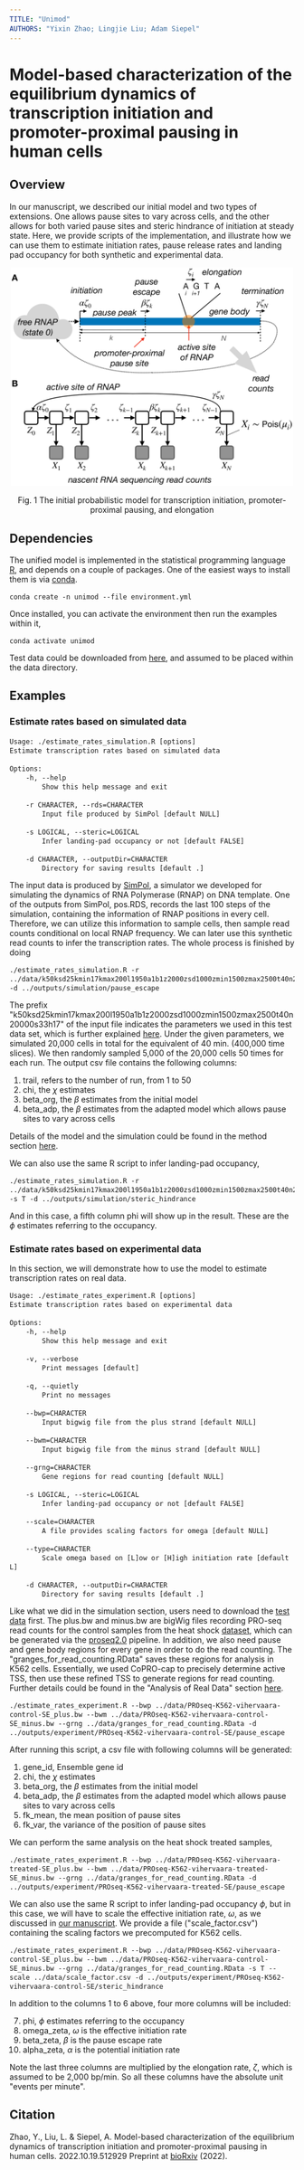 ```yaml
---
TITLE: "Unimod"
AUTHORS: "Yixin Zhao; Lingjie Liu; Adam Siepel"
---
```


# Model-based characterization of the equilibrium dynamics of transcription initiation and promoter-proximal pausing in human cells

## Overview
In our manuscript, we described our initial model and two types of extensions.
One allows pause sites to vary across cells, and the other allows for both varied pause sites and steric hindrance of initiation at steady state. Here, we provide scripts of the implementation, and illustrate how we can use them to estimate initiation rates, pause release rates
and landing pad occupancy for both synthetic and experimental data.

<p align="center">
  <img src="figures/figure1AB.png" alt="unimod" width="500"/>
</p>

<p align = "center">
	Fig. 1 The initial probabilistic model for transcription initiation, promoter-proximal pausing, and elongation
</p>

## Dependencies

The unified model is implemented in the statistical programming language [R](https://www.r-project.org/), and depends on a couple of packages. One of the easiest ways to install them is via [conda](https://docs.conda.io/en/latest/).

```
conda create -n unimod --file environment.yml
```

Once installed, you can activate the environment then run the examples within it,

```
conda activate unimod
```

Test data could be downloaded from [here](http://compgen.cshl.edu/yizhao/unimod/data/), and assumed to be placed within the data directory.

## Examples

### Estimate rates based on simulated data

```
Usage: ./estimate_rates_simulation.R [options]
Estimate transcription rates based on simulated data

Options:
	-h, --help
		Show this help message and exit

	-r CHARACTER, --rds=CHARACTER
		Input file produced by SimPol [default NULL]

	-s LOGICAL, --steric=LOGICAL
		Infer landing-pad occupancy or not [default FALSE]

	-d CHARACTER, --outputDir=CHARACTER
		Directory for saving results [default .]
```

The input data is produced by [SimPol](https://github.com/CshlSiepelLab/SimPol), a simulator we developed for simulating the dynamics of RNA Polymerase (RNAP) on DNA template. One of the outputs from SimPol, pos.RDS, records the last 100 steps of the simulation, containing the information of RNAP positions in every cell. Therefore, we can utilize this information to sample cells, then sample read counts conditional on local RNAP frequency. We can later use this synthetic read counts to infer the transcription rates. The whole process is finished by doing

```
./estimate_rates_simulation.R -r ../data/k50ksd25kmin17kmax200l1950a1b1z2000zsd1000zmin1500zmax2500t40n20000s33h17_pos.RDS -d ../outputs/simulation/pause_escape
```

The prefix "k50ksd25kmin17kmax200l1950a1b1z2000zsd1000zmin1500zmax2500t40n20000s33h17" of the input file
indicates the parameters we used in this test data set, which is further explained [here](https://github.com/CshlSiepelLab/SimPol#usage). Under the given parameters, we simulated 20,000 cells in total for the equivalent of 40 min. (400,000 time slices). We then randomly sampled 5,000 of the 20,000 cells 50 times for each run. The output csv file contains the following columns:

1. trail, refers to the number of run, from 1 to 50
2. chi, the $\chi$ estimates
3. beta_org, the $\beta$ estimates from the initial model
4. beta_adp, the $\beta$ estimates from the adapted model which allows pause sites to vary across cells

Details of the model and the simulation could be found in the method section [here](https://www.biorxiv.org/content/10.1101/2022.10.19.512929v1.full).

We can also use the same R script to infer landing-pad occupancy,

```
./estimate_rates_simulation.R -r ../data/k50ksd25kmin17kmax200l1950a1b1z2000zsd1000zmin1500zmax2500t40n20000s33h17_pos.RDS -s T -d ../outputs/simulation/steric_hindrance
```

And in this case, a fifth column phi will show up in the result. These are the $\phi$ estimates referring to the occupancy.  

### Estimate rates based on experimental data

In this section, we will demonstrate how to use the model to estimate transcription rates on real data.

```
Usage: ./estimate_rates_experiment.R [options]
Estimate transcription rates based on experimental data

Options:
	-h, --help
		Show this help message and exit

	-v, --verbose
		Print messages [default]

	-q, --quietly
		Print no messages

	--bwp=CHARACTER
		Input bigwig file from the plus strand [default NULL]

	--bwm=CHARACTER
		Input bigwig file from the minus strand [default NULL]

	--grng=CHARACTER
		Gene regions for read counting [default NULL]

	-s LOGICAL, --steric=LOGICAL
		Infer landing-pad occupancy or not [default FALSE]

	--scale=CHARACTER
		A file provides scaling factors for omega [default NULL]

	--type=CHARACTER
		Scale omega based on [L]ow or [H]igh initiation rate [default L]

	-d CHARACTER, --outputDir=CHARACTER
		Directory for saving results [default .]

```  

Like what we did in the simulation section, users need to download the [test data](http://compgen.cshl.edu/yizhao/unimod/data/) first. The plus.bw and minus.bw are bigWig files recording PRO-seq read counts for the control samples from the heat shock [dataset](https://www.nature.com/articles/s41467-017-00151-0), which can be generated via the [proseq2.0](https://github.com/Danko-Lab/proseq2.0) pipeline. In addition, we also need pause and gene body regions for every gene in order to do the read counting. The "granges_for_read_counting.RData" saves these regions for analysis in K562 cells. Essentially, we used CoPRO-cap to precisely determine active TSS, then use these refined TSS to generate regions for read counting. Further details could be found in the "Analysis of Real Data" section [here](https://www.biorxiv.org/content/10.1101/2022.10.19.512929v1.full).    

```
./estimate_rates_experiment.R --bwp ../data/PROseq-K562-vihervaara-control-SE_plus.bw --bwm ../data/PROseq-K562-vihervaara-control-SE_minus.bw --grng ../data/granges_for_read_counting.RData -d ../outputs/experiment/PROseq-K562-vihervaara-control-SE/pause_escape
```

After running this script, a csv file with following columns will be generated:

1. gene_id, Ensemble gene id
2. chi, the $\chi$ estimates
3. beta_org, the $\beta$ estimates from the initial model
4. beta_adp, the $\beta$ estimates from the adapted model which allows pause sites to vary across cells
5. fk_mean, the mean position of pause sites
6. fk_var, the variance of the position of pause sites

We can perform the same analysis on the heat shock treated samples,

```
./estimate_rates_experiment.R --bwp ../data/PROseq-K562-vihervaara-treated-SE_plus.bw --bwm ../data/PROseq-K562-vihervaara-treated-SE_minus.bw --grng ../data/granges_for_read_counting.RData -d ../outputs/experiment/PROseq-K562-vihervaara-treated-SE/pause_escape
```

We can also use the same R script to infer landing-pad occupancy $\phi$, but in this case, we will
have to scale the effective initiation rate, $\omega$, as we discussed in [our manuscript](https://www.biorxiv.org/content/10.1101/2022.10.19.512929v1.full). We provide a file ("scale_factor.csv") containing the scaling factors we precomputed for K562 cells.  

```
./estimate_rates_experiment.R --bwp ../data/PROseq-K562-vihervaara-control-SE_plus.bw --bwm ../data/PROseq-K562-vihervaara-control-SE_minus.bw --grng ../data/granges_for_read_counting.RData -s T --scale ../data/scale_factor.csv -d ../outputs/experiment/PROseq-K562-vihervaara-control-SE/steric_hindrance
```

In addition to the columns 1 to 6 above, four more columns will be included:

7. phi, $\phi$ estimates referring to the occupancy
8. omega_zeta, $\omega$ is the effective initiation rate
9. beta_zeta, $\beta$ is the pause escape rate
10. alpha_zeta, $\alpha$ is the potential initiation rate

Note the last three columns are multiplied by the elongation rate, $\zeta$, which is assumed to be
2,000 bp/min. So all these columns have the absolute unit "events per minute".

## Citation
Zhao, Y., Liu, L. & Siepel, A. Model-based characterization of the equilibrium dynamics of transcription initiation and promoter-proximal pausing in human cells. 2022.10.19.512929 Preprint at [bioRxiv](https://doi.org/10.1101/2022.10.19.512929) (2022).
